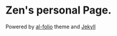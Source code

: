 # Zen's personal Page. 

Powered by [al-folio](https://github.com/alshedivat/al-folio) theme and [Jekyll](https://jekyllrb.com/)

